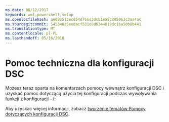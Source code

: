 ```yaml
---
ms.date: 06/12/2017
keywords: wmf,powershell,setup
ms.openlocfilehash: ae693513ec854d766d3dcb1ea8c285963c3aa4ac
ms.sourcegitcommit: 54534635eedacf531d8d6344019dc16a50b8b441
ms.translationtype: MT
ms.contentlocale: pl-PL
ms.lasthandoff: 05/16/2018
---
```

# <a name="help-support-for-dsc-configurations"></a>Pomoc techniczna dla konfiguracji DSC

Możesz teraz oparta na komentarzach pomocy wewnątrz konfiguracji DSC i uzyskać pomoc dotyczącą użycia tej konfiguracji podczas wywoływania funkcji z konfiguracji `-?`:

Aby uzyskać więcej informacji, zobacz [tworzenie tematów Pomocy dotyczących konfiguracji DSC](https://msdn.microsoft.com/powershell/dsc/confighelp).
